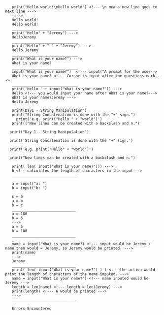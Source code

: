 <!---# Interactive Coding Exercise 1: Printing--->
<!---# Write a program in main.py that prints the same notes from the previous lesson using what you have learnt about the Python print function.
print("Hello world!")--->
       print("Hello world!\nHello world") <!--- \n means new line goes to next line --->
       ---->
       Hello world!
       Hello world!
       ______________________________
       print("Hello" + "Jeremy") --->
       HelloJeremy
       ______________________________
       print("Hello" + " " + "Jeremy") --->
       Hello Jeremy
       ______________________________
       print("What is your name?") --->
       What is your name?
       ______________________________
       input("What is your name?")  <!--- input("A prompt for the user-->
       What is your name? <!--- Cursor to input after the questions mark--->
       ______________________________
       print("Hello " + input("What is your name?")) --->
       Hello <!--- you would input your name after What is your name?--->
       What is your name?Jeremy --->
       Hello Jeremy
       
<!---# Interactive Coding Exercise 2: Debugging Practice--->
<!---# Look at the code in the code editor on the right. There are errors in all of the lines of code. Fix the code so that it runs without errors. --->
       print(Day1 - String Manipulation")
       print("String Concatenation is done with the "+" sign.")
         print('e.g. print("Hello " + "world")')
       print(("New lines can be created with a backslash and n.")

<!---# 1. Missing double quotes before the word Day.--->
      print("Day 1 - String Manipulation")
<!---# 2. Outer double quotes changed to single quotes.--->
      print('String Concatenation is done with the "+" sign.')
<!---# 3. Extra indentation removed.--->
      print('e.g. print("Hello" + "world")')
<!---# 4. Extra ( in print function removed.--->
      print("New lines can be created with a backslash and n.")

       
<!---# Interactive Coding Exercise 3: Input Fuction--->
<!---# Write a program that prints the number of characters in a user's name. You might need to Google for a function that calculates the length of a string.--->
       print( len( input("What is your name?"))) --->
       6 <!---calculates the length of characters in the input--->
       ______________________________
       

<!---# Interactive Coding Exercise 4: Variables--->
<!---# 🚨 Don't change the code below 👇--->
       a = input("a: ")
       b = input("b: ")
<!---# 🚨 Don't change the code above 👆--->

<!---#Write your code below this line 👇--->
       c = a
       a = b
       b = c
       _____________________________
       a = 100
       b = 5
       --->
       a = 5
       b = 100
       _____________________________
       _
       name = input("What is your name?) <!--- input would be Jeremy / name then would = Jeremy, so Jeremy would be printed. --->
       print(name) 
       ---> 
       Jeremy
       _____________________________
       print( len( input("What is your name?") ) ) <!---the action would print the length of characters of the name inputed. --->
       name = input("What is your name?") <!--- name inputed would be Jeremy --->
       length = len(name) <!--- length = len(Jeremy) --->
       print(length) <!--- 6 would be printed --->
       --->
       _____________________________
       
       Errors Encountered
<!---# IndentationError: unexpected indent--->
<!---# SyntaxError: EOL while scanning string literal--->
<!---# NameError: name 'nama' is not defined--->

<!---
JtheCoder4/JtheCoder4 is a ✨ special ✨ repository because its `README.md` (this file) appears on your GitHub profile.
You can click the Preview link to take a look at your changes.
--->
